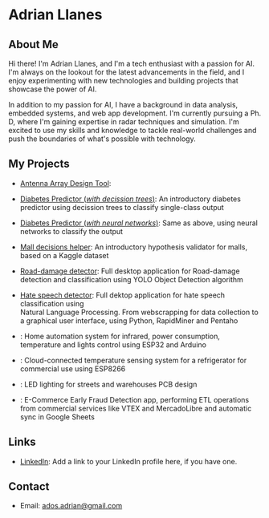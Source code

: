 # Adrian Llanes

## About Me

Hi there! I'm Adrian Llanes, and I'm a tech enthusiast with a passion for AI. 
I'm always on the lookout for the latest advancements in the field, and I 
enjoy experimenting with new technologies and building projects that showcase 
the power of AI.

In addition to my passion for AI, I have a background in data analysis, 
embedded systems, and web app development. I'm currently pursuing a Ph. D, 
where I'm gaining expertise in radar techniques and simulation. I'm excited to 
use my skills and knowledge to tackle real-world challenges and push the 
boundaries of what's possible with technology.



## My Projects

- [Antenna Array Design Tool](): 

- [Diabetes Predictor (*with decission trees*)](https://github.com/allanes/curso_aprendizaje_autom_tp1/blob/main/ejercicio1.ipynb): An introductory diabetes predictor using decission trees to classify single-class output

- [Diabetes Predictor (*with neural networks*)](https://github.com/allanes/curso_aprendizaje_autom_tp3): Same as above, using neural networks to classify the output

- [Mall decisions helper](https://github.com/allanes/curso_aprendizaje_autom_tp2): An introductory hypothesis validator for malls, based on a Kaggle dataset

- [Road-damage detector](https://github.com/allanes/pothole-detector-gui): Full desktop application for Road-damage detection and classification using YOLO Object Detection algorithm

- [Hate speech detector](): Full dektop application for hate speech classification using  
Natural Language Processing. From webscrapping for data collection to a graphical user interface, using Python, RapidMiner and Pentaho

- [](): Home automation system for infrared, power consumption, temperature and lights control using ESP32 and Arduino

- [](): Cloud-connected temperature sensing system for a refrigerator for commercial use using ESP8266

- [](): LED lighting for streets and warehouses PCB design 


- [](): E-Commerce Early Fraud Detection app, performing ETL operations from commercial services like VTEX and MercadoLibre and automatic sync in Google Sheets 

## Links

- [LinkedIn](https://www.linkedin.com/in/adrian-llanes/?locale=en_US): Add a link to your LinkedIn profile here, if you have one.

## Contact

- Email: ados.adrian@gmail.com
